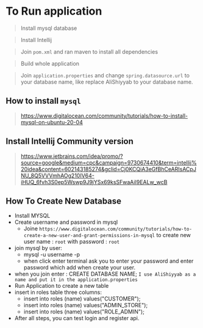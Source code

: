 # To Run application

> Install mysql database
 
> Install Intellij 

> Join `pom.xml` and ran maven to install all dependencies

> Build whole application

> Join `application.properties` and change `spring.datasource.url` to your database name, like replace AliShiyyab to your database name.


## How to install `mysql`

> https://www.digitalocean.com/community/tutorials/how-to-install-mysql-on-ubuntu-20-04


## Install Intellij Community version

> https://www.jetbrains.com/idea/promo/?source=google&medium=cpc&campaign=9730674410&term=intellij%20idea&content=602143185274&gclid=Cj0KCQiA3eGfBhCeARIsACpJNU_8Q5VVVmhAOg210IV64-iHUQ_6fvh3S0ep5Wswp9J9jYSx69ksSFwaAiI9EALw_wcB

## How To Create New Database

* Install MYSQL
* Create username and password in mysql
  * Joine `https://www.digitalocean.com/community/tutorials/how-to-create-a-new-user-and-grant-permissions-in-mysql` to create new user name : `root` with password : `root`
* join mysql by user: 
  * mysql -u username -p
  * when click enter terminal ask you to enter your password and enter password which add when create your user.
* when you join enter : CREATE DATABASE NAME;  `I use AliShiyyab as a name and put it in the application.properties`
* Run Application to create a new table
* insert in roles table three columns:
  * insert into roles (name) values("CUSTOMER");
  * insert into roles (name) values("ADMIN_STORE");
  * insert into roles (name) values("ROLE_ADMIN");
* After all steps, you can test login and register api.
